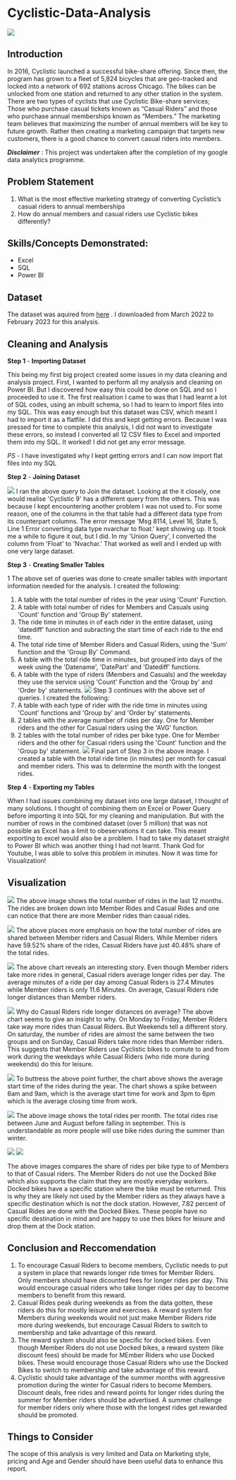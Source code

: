 # Cyclistic-Data-Analysis

![](https://github.com/samuelejedegba/Cyclistic-Data-Analysis/blob/main/Intro_image.jpg)

## Introduction
In 2016, Cyclistic launched a successful bike-share offering. Since then, the program has grown to a fleet of 5,824 bicycles that are geo-tracked and locked into a network of 692 stations across Chicago. The bikes can be unlocked from one station and returned to any other station in the system.
There are two types of cyclists that use Cyclistic Bike-share services; Those who purchase casual tickets known as “Casual Riders” and those who purchase annual memberships known as “Members.” The marketing team believes that maximizing the number of annual members will be key to future growth. Rather then creating a marketing campaign that targets new customers, there is a good chance to convert casual riders into members.

**_Disclaimer_** : This project was undertaken after the completion of my google data analytics programme.

## Problem Statement
1. What is the most effective marketing strategy of converting Cyclistic’s casual riders to annual memberships
2. How do annual members and casual riders use Cyclistic bikes differently?

## Skills/Concepts Demonstrated:
- Excel
- SQL
- Power BI

## Dataset
The dataset was aquired from [here](https://divvy-tripdata.s3.amazonaws.com/index.html) . I downloaded from March 2022 to February 2023 for this analysis.

## Cleaning and Analysis
**Step 1** - **Importing Dataset**

This being my first big project created some issues in my data cleaning and analysis project. First, I wanted to perform all my analysis and cleaning on Power BI. But I discovered how easy this could be done on SQL and so I proceeded to use it. The first realisation I came to was that I had learnt a lot of SQL codes, using an inbuilt schema, so I had to learn to import files into my SQL. This was easy enough but this dataset was CSV, which meant I had to import it as a flatfile. I did this and kept getting errors. Because I was pressed for time to complete this analysis, I did not want to investigate these errors, so instead I converted all 12 CSV files to Excel and imported them into my SQL. It worked! I did not get any error message.

_PS_ - I have investigated why I kept getting errors and I can now import flat files into my SQL

**Step 2** - **Joining Dataset**

![](https://github.com/samuelejedegba/Cyclistic-Data-Analysis/blob/main/Joining_Tables.PNG)
I ran the above query to Join the dataset. Looking at the it closely, one would realise 'Cyclistic 9' has a different query from the others. This was because I kept encountering another problem I was not used to. For some reason, one of the columns in the that table had a different data type from its counterpart columns. The error message 'Msg 8114, Level 16, State 5, Line 1 Error converting data type nvarchar to float.' kept showing up. It took me a while to figure it out, but I did. In my 'Union Query', I converted the column from 'Float' to 'Nvachar.' That worked as well and I ended up with one very large dataset.

**Step 3** - **Creating Smaller Tables**

1[](https://github.com/samuelejedegba/Cyclistic-Data-Analysis/blob/main/Creating%20Tables%201.PNG)
The above set of queries was done to create smaller tables with important information needed for the analysis. I created the following:
1. A table with the total number of rides in the year using 'Count' Function.
2. A table with total number of rides for Members and Casuals using 'Count' function and 'Group By' statement.
3. The ride time in minutes in of each rider in the entire dataset, using 'datediff' function and subracting the start time of each ride to the end time.
4. The total ride time of Member Riders and Casual Riders, using the 'Sum' function and the 'Group By' Command.
5. A table with the total ride time in minutes, but grouped into days of the week using the 'Datename', 'DatePart' and 'Datediff' functions.
6. A table with the type of riders (Members and Casuals) and the weekday they use the service using 'Count' Function and the 'Group by' and 'Order by' statements.
![](https://github.com/samuelejedegba/Cyclistic-Data-Analysis/blob/main/Creating_tables_2.PNG)
Step 3 continues with the above set of queries. I created the following:
1. A table with each type of rider with the ride time in minutes using 'Count' functions and 'Group by' and 'Order by' statements.
2. 2 tables with the average number of rides per day. One for Member riders and the other for Casual riders using the 'AVG' function.
3. 2 tables with the total number of rides per bike type. One for Member riders and the other for Casual riders using the 'Count' function and the 'Group by' statement.
![](https://github.com/samuelejedegba/Cyclistic-Data-Analysis/blob/main/creating_tables_3.PNG)
Final part of Step 3 in the above image. I created a table with the total ride time (in minutes) per month for casual and member riders. This was to determine the month with the longest rides.

**Step 4** - **Exporting my Tables**

When I had issues combining my dataset into one large dataset, I thought of many solutions. I thought of combining them on Excel or Power Query before importing it into SQL for my cleaning and manipulation. But with the number of rows in the combined dataset (over 5 million) that was not possible as Excel has a limit to obeservations it can take. This meant exporting to excel would also be a problem. I had to take my dataset straight to Power BI which was another thing I had not learnt. Thank God for Youtube, I was able to solve this problem in minutes. Now it was time for Visualization!

## Visualization

![](https://github.com/samuelejedegba/Cyclistic-Data-Analysis/blob/main/Number_of_rides.PNG)
The above image shows the total number of rides in the last 12 months. The rides are broken down into Member Rides and Casual Rides and one can notice that there are more Member rides than casual rides.

![](https://github.com/samuelejedegba/Cyclistic-Data-Analysis/blob/main/Share_of_Rides.PNG)
The above places more emphasis on how the total number of rides are shared between Member riders and Casual Riders. While Member riders have 59.52% share of the rides, Casual Riders have just 40.48% share of the total rides.

![](https://github.com/samuelejedegba/Cyclistic-Data-Analysis/blob/main/Average_ride_minutes_per_day.PNG)
The above chart reveals an interesting story. Even though Member riders take more rides in general, Casual riders average longer rides per day. The average minutes of a ride per day among Casual Riders is 27.4 Minutes while Member riders is only 11.6 Minutes. On average, Casual Riders ride longer distances than Member riders.

![](https://github.com/samuelejedegba/Cyclistic-Data-Analysis/blob/main/Rides_per_day.PNG)
Why do Casual Riders ride longer distances on average? The above chart seems to give an insight to why. On Monday to Friday, Member Riders take way more rides than Casual Riders. But Weekends tell a different story. On saturday, the number of rides are almost the same between the two groups and on Sunday, Casual Riders take more rides than Member riders. This suggests that Member Riders use Cyclistic bikes to comute to and from work during the weekdays while Casual Riders (who ride more during weekends) do this for leisure. 

![](https://github.com/samuelejedegba/Cyclistic-Data-Analysis/blob/main/Average_rides_per_start_time.PNG)
To buttress the above point further, the chart above shows the average start time of the rides during the year. The chart shows a spike between 6am and 9am, which is the average start time for work and 3pm to 6pm which is the average closing time from work.

![](https://github.com/samuelejedegba/Cyclistic-Data-Analysis/blob/main/rides_per_month.PNG)
The above image shows the total rides per month. The total rides rise between June and August before falling in september. This is understandable as more people will use bike rides during the summer than winter.

![](https://github.com/samuelejedegba/Cyclistic-Data-Analysis/blob/main/member_rides_per_bike_type.PNG)
![](https://github.com/samuelejedegba/Cyclistic-Data-Analysis/blob/main/Casual_rides_per_bike_type.PNG)

The above images compares the share of rides per bike type to of Members to that of Casual riders. The Member Riders do not use the Docked Bike which also supports the claim that they are mostly everyday workers. Docked bikes have a specific station where the bike must be returned. This is why they are likely not used by the Member riders as they always have a specific destination which is not the dock station. However, 7.82 percent of Casual Rides are done with the Docked Bikes. These people have no specific destination in mind and are happy to use thes bikes for leisure and drop them at the Dock station.

## Conclusion and Reccomendation
1. To encourage Casual Riders to become members, Cyclistic needs to put a system in place that rewards longer ride times for Member Riders. Only members should have dicounted fees for longer rides per day. This would encourage casual riders who take longer rides per day to become members to benefit from this reward.
2. Casual Rides peak during weekends as from the data gotten, these riders do this for mostly leisure and exercises. A reward system for Members during weekends would not just make Member Riders ride more during weekends, but encourage Casual Riders to switch to membership and take advantage of this reward.
3. The reward system should also be specific for docked bikes. Even though Member Riders do not use Docked bikes, a reward system (like discount fees) should be made for MEmber Riders who use Docked bikes. These would encourage those Casual Riders who use the Docked Bikes to switch to membership and take advantage of this reward.
4. Cyclistic should take advantage of the summer months with aggressive promotion during the winter for Casual riders to become Members. Discount deals, free rides and reward points for longer rides during the summer for Member riders should be advertised. A summer challenge for member riders only where those with the longest rides get rewarded should be promoted.

## Things to Consider
The scope of this analysis is very limited and Data on Marketing style, pricing and Age and Gender should have been useful data to enhance this report.
